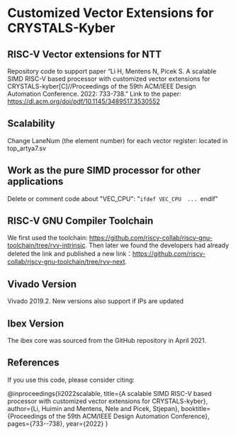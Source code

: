 # Customized Vector Extensions for CRYSTALS-Kyber
## RISC-V  Vector extensions for NTT
Repository code to support paper “Li H, Mentens N, Picek S. A scalable SIMD RISC-V based processor with customized vector extensions for CRYSTALS-kyber[C]//Proceedings of the 59th ACM/IEEE Design Automation Conference. 2022: 733-738.”
Link to the paper: https://dl.acm.org/doi/pdf/10.1145/3489517.3530552

## Scalability
Change LaneNum (the element number) for each vector register: located in top_artya7.sv

## Work as the pure SIMD processor for other applications
Delete or comment code about "VEC_CPU": "`ifdef VEC_CPU  ... `endif"

## RISC-V GNU Compiler Toolchain
We first used the toolchain: https://github.com/riscv-collab/riscv-gnu-toolchain/tree/rvv-intrinsic.
Then later we found the developers had already deleted the link and published a new link：https://github.com/riscv-collab/riscv-gnu-toolchain/tree/rvv-next.

## Vivado Version
Vivado 2019.2. 
New versions also support if IPs are updated

## Ibex Version
The ibex core was sourced from the GitHub repository in April 2021.


## References

If you use this code, please consider citing:

@inproceedings{li2022scalable,
  title={A scalable SIMD RISC-V based processor with customized vector extensions for CRYSTALS-kyber},
  author={Li, Huimin and Mentens, Nele and Picek, Stjepan},
  booktitle={Proceedings of the 59th ACM/IEEE Design Automation Conference},
  pages={733--738},
  year={2022}
}

